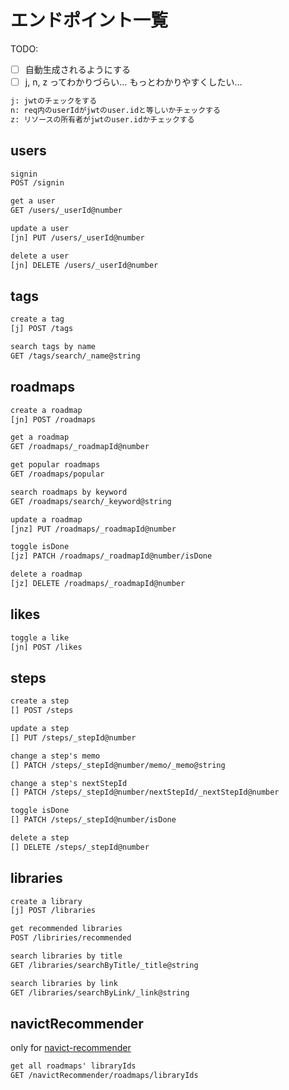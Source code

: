 # エンドポイント一覧

TODO:

- [ ] 自動生成されるようにする
- [ ] j, n, z ってわかりづらい… もっとわかりやすくしたい…

```txt
j: jwtのチェックをする
n: req内のuserIdがjwtのuser.idと等しいかチェックする
z: リソースの所有者がjwtのuser.idかチェックする
```

## users

```txt
signin
POST /signin

get a user
GET /users/_userId@number

update a user
[jn] PUT /users/_userId@number

delete a user
[jn] DELETE /users/_userId@number
```

## tags

```txt
create a tag
[j] POST /tags

search tags by name
GET /tags/search/_name@string
```

## roadmaps

```txt
create a roadmap
[jn] POST /roadmaps

get a roadmap
GET /roadmaps/_roadmapId@number

get popular roadmaps
GET /roadmaps/popular

search roadmaps by keyword
GET /roadmaps/search/_keyword@string

update a roadmap
[jnz] PUT /roadmaps/_roadmapId@number

toggle isDone
[jz] PATCH /roadmaps/_roadmapId@number/isDone

delete a roadmap
[jz] DELETE /roadmaps/_roadmapId@number
```

## likes

```txt
toggle a like
[jn] POST /likes
```

## steps

```txt
create a step
[] POST /steps

update a step
[] PUT /steps/_stepId@number

change a step's memo
[] PATCH /steps/_stepId@number/memo/_memo@string

change a step's nextStepId
[] PATCH /steps/_stepId@number/nextStepId/_nextStepId@number

toggle isDone
[] PATCH /steps/_stepId@number/isDone

delete a step
[] DELETE /steps/_stepId@number
```

## libraries

```txt
create a library
[j] POST /libraries

get recommended libraries
POST /libriries/recommended

search libraries by title
GET /libraries/searchByTitle/_title@string

search libraries by link
GET /libraries/searchByLink/_link@string
```

## navictRecommender

only for [navict-recommender](https://github.com/Piko-Piko-Pon-Taro/navict-recommender)

```txt
get all roadmaps' libraryIds
GET /navictRecommender/roadmaps/libraryIds
```
